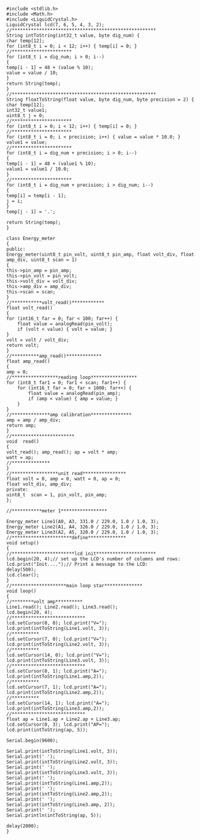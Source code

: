	#include <stdlib.h>
	#include <Math.h>
	#include <LiquidCrystal.h>
	LiquidCrystal lcd(7, 6, 5, 4, 3, 2); 
	//*****************************************************
	String intToString(int32_t value, byte dig_num) {
	char temp[12];
	for (int8_t i = 0; i < 12; i++) { temp[i] = 0; }
	//**********************
	for (int8_t i = dig_num; i > 0; i--)
	{
    temp[i - 1] = 48 + (value % 10);
    value = value / 10;
	}
	return String(temp);
	}
	//*****************************************************
	String floatToString(float value, byte dig_num, byte precision = 2) {
	char temp[12];
	int32_t value1;
	uint8_t j = 0;
	//**********************
	for (int8_t i = 0; i < 12; i++) { temp[i] = 0; }
	//**********************
	for (int8_t i = 0; i < precision; i++) { value = value * 10.0; }
	value1 = value;
	//**********************
	for (int8_t i = dig_num + precision; i > 0; i--)
	{
    temp[i - 1] = 48 + (value1 % 10);
    value1 = value1 / 10.0;
	}
	//**********************
	for (int8_t i = dig_num + precision; i > dig_num; i--)
	{
    temp[i] = temp[i - 1];
    j = i;
	}
	temp[j - 1] = '.';

	return String(temp);
	}

	class Energy_meter
	{
	public:
	Energy_meter(uint8_t pin_volt, uint8_t pin_amp, float volt_div, float 
	amp_div, uint8_t scan = 1)
	{
    this->pin_amp = pin_amp;
    this->pin_volt = pin_volt;
    this->volt_div = volt_div;
    this->amp_div = amp_div;
    this->scan = scan;
	}
	//***********volt_read()************
	float volt_read()
	{
    for (int16_t far = 0; far < 100; far++) {
        float value = analogRead(pin_volt);
        if (volt < value) { volt = value; }
    }
    volt = volt / volt_div;
    return volt;
	}
	//**********amp_read()*************
	float amp_read()
	{
    amp = 0;
    //*****************reading loop*****************
    for (int8_t far1 = 0; far1 < scan; far1++) {
        for (int16_t far = 0; far < 1000; far++) {
            float value = analogRead(pin_amp);
            if (amp < value) { amp = value; }
        }
    }
    //**************amp calibration***************
    amp = amp / amp_div;
    return amp;
	}
	//***********************
	void  read()
	{
    volt_read(); amp_read(); ap = volt * amp;
    watt = ap;
    //**************
	}
	//*****************unit read****************
	float volt = 0, amp = 0, watt = 0, ap = 0;
	float volt_div, amp_div;
	private:
	uint8_t  scan = 1, pin_volt, pin_amp;
	};

	//***********meter 1*****************

	Energy_meter Line1(A0, A3, 331.0 / 229.0, 1.0 / 1.0, 3);
	Energy_meter Line2(A1, A4, 326.0 / 229.0, 1.0 / 1.0, 3);
	Energy_meter Line3(A2, A5, 320.0 / 229.0, 1.0 / 1.0, 3);
	//**********************define**************
	void setup()
	{   
	//***********************lcd init**********************
	lcd.begin(20, 4);// set up the LCD's number of columns and rows:
	lcd.print("Init....");// Print a message to the LCD:
	delay(500);
	lcd.clear();
	}
	//********************main loop star**************
	void loop()
	{
	//********volt amp**********
	Line1.read(); Line2.read(); Line3.read();
	lcd.begin(20, 4);
	//***************************
	lcd.setCursor(0, 0); lcd.print("V=");
	lcd.print(intToString(Line1.volt, 3));
	//**********
	lcd.setCursor(7, 0); lcd.print("V=");
	lcd.print(intToString(Line2.volt, 3));
	//**********
	lcd.setCursor(14, 0); lcd.print("V=");
	lcd.print(intToString(Line3.volt, 3));
	//***************************
	lcd.setCursor(0, 1); lcd.print("A=");
	lcd.print(intToString(Line1.amp,2));
	//**********
	lcd.setCursor(7, 1); lcd.print("A=");
	lcd.print(intToString(Line2.amp,2));
	//**********
	lcd.setCursor(14, 1); lcd.print("A=");
	lcd.print(intToString(Line3.amp,2));
	//***************************
	float ap = Line1.ap + Line2.ap + Line3.ap;
	lcd.setCursor(0, 3); lcd.print("AP=");
	lcd.print(intToString(ap, 5));
	
	Serial.begin(9600);

	Serial.print(intToString(Line1.volt, 3));
	Serial.print(' ');
	Serial.print(intToString(Line2.volt, 3));
	Serial.print(' ');
	Serial.print(intToString(Line3.volt, 3));
	Serial.print(' ');
	Serial.print(intToString(Line1.amp,2));
	Serial.print(' ');
	Serial.print(intToString(Line2.amp,2));
	Serial.print(' ');
	Serial.print(intToString(Line3.amp, 2));
	Serial.print(' ');
	Serial.println(intToString(ap, 5));
	
	delay(2000);
	}
